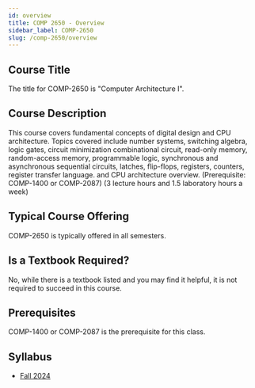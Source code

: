 ```yaml
---
id: overview
title: COMP 2650 - Overview
sidebar_label: COMP-2650
slug: /comp-2650/overview
---
```


## Course Title

The title for COMP-2650 is "Computer Architecture I".

## Course Description

This course covers fundamental concepts of digital design and CPU architecture. Topics covered include number systems, switching algebra, logic gates, circuit minimization combinational circuit, read-only memory, random-access memory, programmable logic, synchronous and asynchronous sequential circuits, latches, flip-flops, registers, counters, register transfer language. and CPU architecture overview. (Prerequisite: COMP-1400 or COMP-2087) (3 lecture hours and 1.5 laboratory hours a week)

## Typical Course Offering

COMP-2650 is typically offered in all semesters.

## Is a Textbook Required?

No, while there is a textbook listed and you may find it helpful, it is not required to succeed in this course.

## Prerequisites

COMP-1400 or COMP-2087 is the prerequisite for this class.

## Syllabus

- [Fall 2024](../../resources/syllabus/COMP-2650-01%20F24.pdf)
